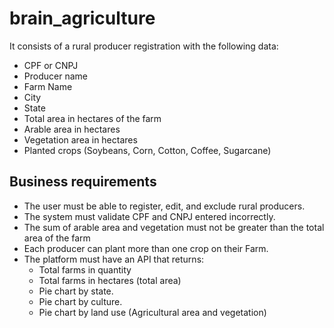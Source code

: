 # brain_agriculture

It consists of a rural producer registration with the following data:

- CPF or CNPJ
- Producer name
- Farm Name
- City
- State
- Total area in hectares of the farm
- Arable area in hectares
- Vegetation area in hectares
- Planted crops (Soybeans, Corn, Cotton, Coffee, Sugarcane)

## Business requirements
- The user must be able to register, edit, and exclude rural producers.
- The system must validate CPF and CNPJ entered incorrectly.
- The sum of arable area and vegetation must not be greater than the total area of the farm
- Each producer can plant more than one crop on their Farm.
- The platform must have an API that returns:
  - Total farms in quantity
  - Total farms in hectares (total area)
  - Pie chart by state.
  - Pie chart by culture.
  - Pie chart by land use (Agricultural area and vegetation)
